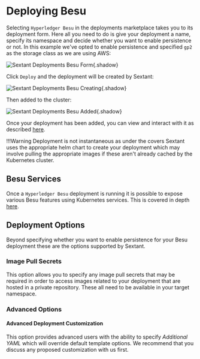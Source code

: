 # Deploying Besu

Selecting `Hyperledger Besu` in the deployments marketplace takes you to
its deployment form. Here all you need to do is give your deployment a name,
specify its namespace and decide whether you want to enable persistence or not.
In this example we've opted to enable persistence and specified `gp2` as the
storage class as we are using AWS:

![Sextant Deployments Besu
Form](../../images/sextant-deployments-besu-form.png){.shadow}

Click `Deploy` and the deployment will be created by Sextant:

![Sextant Deployments Besu
Creating](../../images/sextant-deployments-besu-creating.png){.shadow}

Then added to the cluster:

![Sextant Deployments Besu
Added](../../images/sextant-deployments-besu-added.png){.shadow}

Once your deployment has been added, you can view and interact with it as described
[here](../management.md#generic-interactions).

!!!Warning
    Deployment is not instantaneous as under the covers Sextant uses the
    appropriate helm chart to create your deployment which may involve pulling
    the appropriate images if these aren't already cached by the Kubernetes
    cluster.

## Besu Services

Once a `Hyperledger Besu` deployment is running it is possible to expose
various Besu features using Kubernetes services. This is covered in depth
[here](besu-services.md).

## Deployment Options

Beyond specifying whether you want to enable persistence for your Besu
deployment these are the options supported by Sextant.

### Image Pull Secrets

This option allows you to specify any image pull secrets that may be required in
order to access images related to your deployment that are hosted in a private
repository. These all need to be available in your target namespace.

### Advanced Options

#### Advanced Deployment Customization

This option provides advanced users with the ability to specify
_Additional YAML_ which will override default template options. We recommend
that you discuss any proposed customization with us first.
